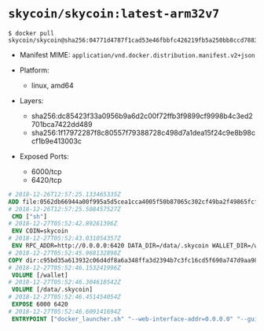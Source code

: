 # `skycoin/skycoin:latest-arm32v7`

```console
$ docker pull skycoin/skycoin@sha256:04771d4787f1cad53e46fbbfc426219fb5a250bb8ccd788304c15bd078bbd16b
```

- Manifest MIME: `application/vnd.docker.distribution.manifest.v2+json`

- Platform: 
	- linux, amd64

- Layers:
	- sha256:dc85423f33a0956b9a6d2c00f72ffb3f9899cf9998b4c3ed2701bca7422dd489
	- sha256:1f17972287f8c80557f79388728c498d7a1dea15f24c9e8b98ccf1b9e413003c

- Exposed Ports:
	- 6000/tcp
	- 6420/tcp

```dockerfile
# 2018-12-26T12:57:25.133465335Z
ADD file:0562db66944a00f995a5d5cea1cca4005f50b87065c302cf49ba2f49865fcfd5 in / 
# 2018-12-26T12:57:25.508457527Z
 CMD ["sh"]
# 2018-12-27T05:52:42.89261396Z
 ENV COIN=skycoin
# 2018-12-27T05:52:43.031054357Z
 ENV RPC_ADDR=http://0.0.0.0:6420 DATA_DIR=/data/.skycoin WALLET_DIR=/wallet WALLET_NAME=.wlt
# 2018-12-27T05:52:45.968132898Z
COPY dir:c95bd35a613932c06d4df8a6a348ffa3d2394b7c3fc16cd5f690a747d9aa98ad in / 
# 2018-12-27T05:52:46.153241996Z
 VOLUME [/wallet]
# 2018-12-27T05:52:46.304618542Z
 VOLUME [/data/.skycoin]
# 2018-12-27T05:52:46.451454054Z
 EXPOSE 6000 6420
# 2018-12-27T05:52:46.609141694Z
 ENTRYPOINT ["docker_launcher.sh" "--web-interface-addr=0.0.0.0" "--gui-dir=/usr/local/skycoin/src/gui/static"]
```

